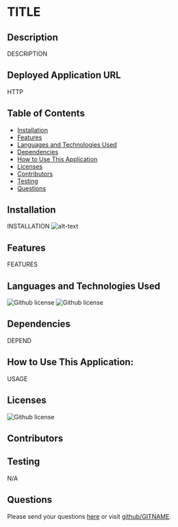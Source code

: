 # TITLE 
## Description
DESCRIPTION
## Deployed Application URL
HTTP
## Table of Contents
* [Installation](#installation)
* [Features](#features)
* [Languages and Technologies Used](#languages-and-technologies-used)
* [Dependencies](#dependencies)
* [How to Use This Application](#how-to-use-this-application)
* [Licenses](#Licenses)
* [Contributors](#contributors)
* [Testing](#testing)
* [Questions](#questions)
## Installation
INSTALLATION
![alt-text](undefined)
## Features
FEATURES
## Languages and Technologies Used
![Github license](https://img.shields.io/badge/Language-HTML-blue.svg)
![Github license](https://img.shields.io/badge/Technology-NodeJs-blue.svg)
## Dependencies
DEPEND
## How to Use This Application:
USAGE
## Licenses
![Github license](https://img.shields.io/badge/license-MIT-blue.svg)
## Contributors

## Testing
N/A
## Questions
Please send your questions [here](mailto:BRAD@GMAIL.COM?subject=[GitHub]%20Dev%20Connect) or visit [github/GITNAME](https://github.com/GITNAME).
